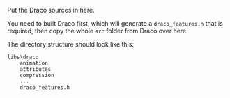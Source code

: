 Put the Draco sources in here.

You need to built Draco first, which will generate a ```draco_features.h``` that is required, then copy the whole ```src``` folder from Draco over here.

The directory structure should look like this:

    libs\draco
        animation
        attributes
        compression
        ...        
        draco_features.h